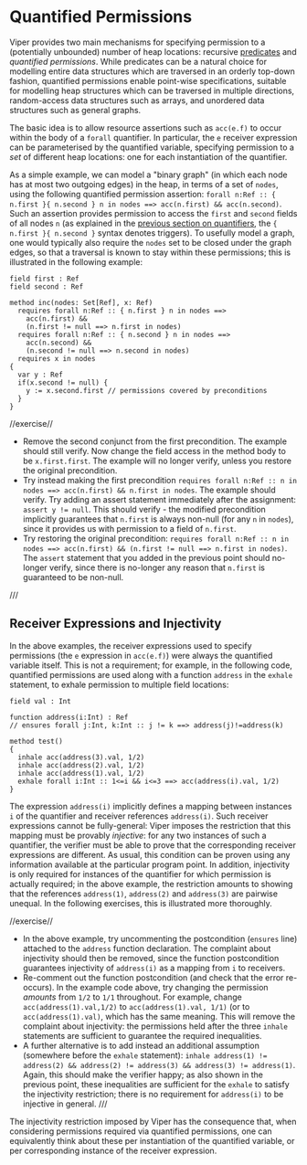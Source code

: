 # Quantified Permissions #

Viper provides two main mechanisms for specifying permission to a (potentially unbounded) number of heap locations: recursive [predicates](#predicates) and *quantified permissions*. While predicates can be a natural choice for modelling entire data structures which are traversed in an orderly top-down fashion, quantified permissions enable point-wise specifications, suitable for modelling heap structures which can be traversed in multiple directions, random-access data structures such as arrays, and unordered data structures such as general graphs.

The basic idea is to allow resource assertions such as `acc(e.f)` to occur within the body of a `forall` quantifier. In particular, the `e` receiver expression can be parameterised by the quantified variable, specifying permission to a *set* of different heap locations: one for each instantiation of the quantifier.

As a simple example, we can model a "binary graph" (in which each node has at most two outgoing edges) in the heap, in terms of a set of `nodes`, using the following quantified permission assertion: `forall n:Ref :: { n.first }{ n.second } n in nodes ==> acc(n.first) && acc(n.second)`. Such an assertion provides permission to access the `first` and `second` fields of all nodes `n` (as explained in the [previous section on quantifiers](#quantifiers), the `{ n.first }{ n.second }` syntax denotes triggers). To usefully model a graph, one would typically also require the `nodes` set to be closed under the graph edges, so that a traversal is known to stay within these permissions; this is illustrated in the following example:

```silver {.runnable }
field first : Ref
field second : Ref

method inc(nodes: Set[Ref], x: Ref)
  requires forall n:Ref :: { n.first } n in nodes ==> 
    acc(n.first) && 
    (n.first != null ==> n.first in nodes)
  requires forall n:Ref :: { n.second } n in nodes ==> 
    acc(n.second) && 
    (n.second != null ==> n.second in nodes)
  requires x in nodes
{
  var y : Ref
  if(x.second != null) {
    y := x.second.first // permissions covered by preconditions
  }
}
```

//exercise//

* Remove the second conjunct from the first precondition. The example should still verify. Now change the field access in the method body to be `x.first.first`. The example will no longer verify, unless you restore the original precondition.
* Try instead making the first precondition `requires forall n:Ref :: n in nodes ==> acc(n.first) && n.first in nodes`. The example should verify. Try adding an assert statement immediately after the assignment: `assert y != null`. This should verify - the modified precondition implicitly guarantees that `n.first` is always non-null (for any `n` in `nodes`), since it provides us with permission to a field of `n.first`.
* Try restoring the original precondition: `requires forall n:Ref :: n in nodes ==> acc(n.first) && (n.first != null ==> n.first in nodes)`. The `assert` statement that you added in the previous point should no-longer verify, since there is no-longer any reason that `n.first` is guaranteed to be non-null.

///

## Receiver Expressions and Injectivity ##

In the above examples, the receiver expressions used to specify permissions (the `e` expression in `acc(e.f)`) were always the quantified variable itself. This is not a requirement; for example, in the following code, quantified permissions are used along with a function `address` in the `exhale` statement, to exhale permission to multiple field locations:

```silver {.runnable }
field val : Int

function address(i:Int) : Ref
// ensures forall j:Int, k:Int :: j != k ==> address(j)!=address(k)

method test()
{
  inhale acc(address(3).val, 1/2)
  inhale acc(address(2).val, 1/2)
  inhale acc(address(1).val, 1/2)
  exhale forall i:Int :: 1<=i && i<=3 ==> acc(address(i).val, 1/2)
}
```

The expression `address(i)` implicitly defines a mapping between instances `i` of the quantifier and receiver references `address(i)`. Such receiver expressions cannot be fully-general: Viper imposes the restriction that this mapping must be provably *injective*: for any two instances of such a quantifier, the verifier must be able to prove that the corresponding receiver expressions are different. As usual, this condition can be proven using any information available at the particular program point. In addition, injectivity is only required for instances of the quantifier for which permission is actually required; in the above example, the restriction amounts to showing that the references `address(1)`, `address(2)` and `address(3)` are pairwise unequal. In the following exercises, this is illustrated more thoroughly.

//exercise//

* In the above example, try uncommenting the postcondition (`ensures` line) attached to the `address` function declaration. The complaint about injectivity should then be removed, since the function postcondition guarantees injectivity of `address(i)` as a mapping from `i` to receivers.
* Re-comment out the function postcondition (and check that the error re-occurs). In the example code above, try changing the permission <i>amounts</i> from `1/2` to `1/1` throughout. For example, change `acc(address(1).val,1/2)` to `acc(address(1).val, 1/1)` (or to `acc(address(1).val)`, which has the same meaning. This will remove the complaint about injectivity: the permissions held after the three `inhale` statements are sufficient to guarantee the required inequalities.
* A further alternative is to add instead an additional assumption (somewhere before the `exhale` statement):
 `inhale address(1) != address(2) && address(2) != address(3) && address(3) != address(1)`. Again, this should make the verifier happy; as also shown in the previous point, these inequalities are sufficient for the `exhale` to satisfy the injectivity restriction; there is no requirement for `address(i)` to be injective in general.
///

The injectivity restriction imposed by Viper has the consequence that, when considering permissions required via quantified permissions, one can equivalently think about these per instantiation of the quantified variable, or per corresponding instance of the receiver expression.
